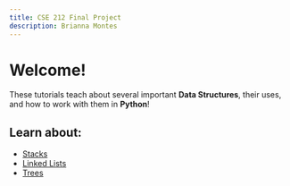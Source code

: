 ```yaml
---
title: CSE 212 Final Project
description: Brianna Montes
---
```


# Welcome!

These tutorials teach about several important **Data Structures**, their uses, and how to work with them in **Python**!

## Learn about:
- [Stacks](stacks.md)
- [Linked Lists](linked_lists.md)
- [Trees](trees.md)